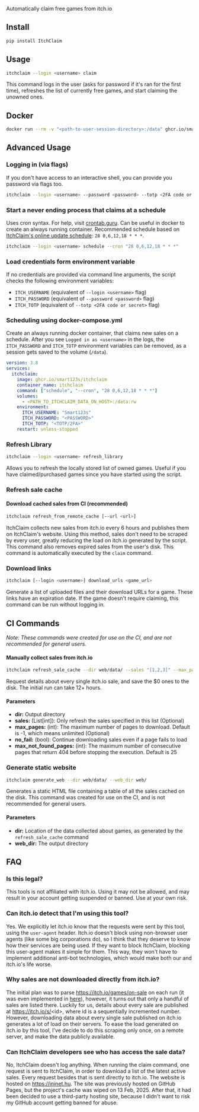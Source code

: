 Automatically claim free games from itch.io

## Install
```bash
pip install ItchClaim
```

## Usage

```bash
itchclaim --login <username> claim
```
This command logs in the user (asks for password if it's ran for the first time), refreshes the list of currently free games, and start claiming the unowned ones.

## Docker

```bash
docker run --rm -v "<path-to-user-session-directory>:/data" ghcr.io/smart123s/itchclaim --login <username> claim
```

## Advanced Usage

### Logging in (via flags)
If you don't have access to an interactive shell, you can provide you password via flags too.

```bash
itchclaim --login <username> --password <password> --totp <2FA code or secret>
```

### Start a never ending process that claims at a schedule
Uses cron syntax. For help, visit [crontab.guru](https://crontab.guru).
Can be useful in docker to create an always running container.
Recommended schedule based on [ItchClaim's online update schedule](https://github.com/Smart123s/ItchClaim/blob/6704228164afa65a6501d5a2375aa2bc0a12e117/.github/workflows/web.yml#L21): `28 0,6,12,18 * * *`.
```bash
itchclaim --login <username> schedule --cron "28 0,6,12,18 * * *"
```

### Load credentials form environment variable
If no credentials are provided via command line arguments, the script checks the following environment variables:
 - `ITCH_USERNAME` (equivalent of `--login <username>` flag)
 - `ITCH_PASSWORD` (equivalent of `--password <password>` flag)
 - `ITCH_TOTP` (equivalent of `--totp <2FA code or secret>` flag)


### Scheduling using docker-compose.yml
Create an always running docker container, that claims new sales on a schedule.
After you see `Logged in as <username>` in the logs, the `ITCH_PASSWORD` and `ITCH_TOTP` environment variables can be removed, as a session gets saved to the volume (`/data`).
```yaml
version: 3.8
services:
  itchclaim:
    image: ghcr.io/smart123s/itchclaim
    container_name: itchclaim
    command: ["schedule", "--cron", "28 0,6,12,18 * * *"]
    volumes:
      - <PATH_TO_ITCHCLAIM_DATA_ON_HOST>:/data:rw
    environment:
      ITCH_USERNAME: "Smart123s"
      ITCH_PASSWORD: "<PASSWORD>"
      ITCH_TOTP: "<TOTP/2FA>"
    restart: unless-stopped
```

### Refresh Library
```bash
itchclaim --login <username> refresh_library
```
Allows you to refresh the locally stored list of owned games. Useful if you have claimed/purchased games since you have started using the script.

### Refresh sale cache

#### Download cached sales from CI (recommended)
```bash
itchclaim refresh_from_remote_cache [--url <url>]
```
ItchClaim collects new sales from itch.io every 6 hours and publishes them on ItchClaim's website. Using this method, sales don't need to be scraped by every user, greatly reducing the load on itch.io generated by the script.
This command also removes expired sales from the user's disk. This command is automatically executed by the `claim` command.

### Download links
```bash
itchclaim [--login <username>] download_urls <game_url>
```
Generate a list of uploaded files and their download URLs for a game. These links have an expiration date. If the game doesn't require claiming, this command can be run without logging in.

## CI Commands

*Note: These commands were created for use on the CI, and are not recommended for general users.*

#### Manually collect sales from itch.io
```bash
itchclaim refresh_sale_cache --dir web/data/ --sales "[1,2,3]" --max_pages -1
```
Request details about every single itch.io sale, and save the $0 ones to the disk.
The initial run can take 12+ hours.

#### Parameters
- **dir:** Output directory
- **sales:** (List[int]): Only refresh the sales specified in this list (Optional)
- **max_pages:** (int): The maximum number of pages to download. Default is -1, which means unlimited (Optional)
- **no_fail:** (bool): Continue downloading sales even if a page fails to load
- **max_not_found_pages:** (int): The maximum number of consecutive pages that return 404 before stopping the execution. Default is 25

### Generate static website
```bash
itchclaim generate_web --dir web/data/ --web_dir web/
```
Generates a static HTML file containing a table of all the sales cached on the disk.
This command was created for use on the CI, and is not recommended for general users.

#### Parameters
- **dir:** Location of the data collected about games, as generated by the `refresh_sale_cache` command
- **web_dir:** The output directory

## FAQ

### Is this legal?
This tools is not affiliated with itch.io. Using it may not be allowed, and may result in your account getting suspended or banned. Use at your own risk.

### Can itch.io detect that I'm using this tool?
Yes. We explicitly let itch.io know that the requests were sent by this tool, using the `user-agent` header. Itch.io doesn't block using non-browser user agents (like some big corporations do), so I think that they deserve to know how their services are being used. If they want to block ItchClaim, blocking this user-agent makes it simple for them. This way, they won't have to implement additional anti-bot technologies, which would make both our and itch.io's life worse.

### Why sales are not downloaded directly from itch.io?
The initial plan was to parse https://itch.io/games/on-sale on each run (it was even implemented in [here](https://github.com/Smart123s/ItchClaim/blob/00ddfa3dfe57c747f09486fd7791f0e1d57347f3/ItchClaim/DiskManager.py#L31-L49)), however, it turns out that only a handful of sales are listed there.
Luckily for us, details about every sale are published at https://itch.io/s/<id\>, where id is a sequentially incremented number. However, downloading data about every single sale published on itch.io generates a lot of load on their servers. To ease the load generated on itch.io by this tool, I've decide to do this scraping only once, on a remote server, and make the data publicly available.

### Can ItchClaim developers see who has access the sale data?
No, ItchClaim doesn't log anything.
When running the claim command, one request is sent to ItchClaim, in order to download a list of the latest active sales. Every request besides that is sent directly to itch.io.
The website is hosted on https://ininet.hu.
The site was previously hosted on GitHub Pages, but the project's cache was wiped on 13 Feb, 2025. After that, it had been decided to use a third-party hosting site, because I didn't want to risk my GitHub account getting banned for abuse.
